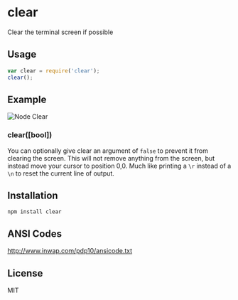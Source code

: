 clear
=====

Clear the terminal screen if possible

Usage
-----

``` js
var clear = require('clear');
clear();
```

Example
-------

![Node Clear](http://daveeddy.com/static/media/github/node-clear.gif)

### clear([bool])

You can optionally give clear an argument of `false` to prevent it from clearing the screen.
This will not remove anything from the screen, but instead move your cursor to
position 0,0.  Much like printing a `\r` instead of a `\n` to reset the current
line of output.

Installation
------------

    npm install clear

ANSI Codes
----------

http://www.inwap.com/pdp10/ansicode.txt

License
-------

MIT
